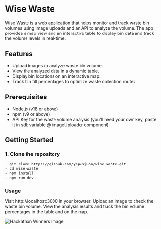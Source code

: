 # Wise Waste

Wise Waste is a web application that helps monitor and track waste bin volumes using image uploads and an API to analyze the volume. The app provides a map view and an interactive table to display bin data and track the volume levels in real-time.

## Features
- Upload images to analyze waste bin volume.
- View the analyzed data in a dynamic table.
- Display bin locations on an interactive map.
- Track bin fill percentages to optimize waste collection routes.

## Prerequisites
- Node.js (v18 or above)
- npm (v9 or above)
- API Key for the waste volume analysis (you'll need your own key, paste it in sdk variable @ imageUploader component)

## Getting Started

### 1. Clone the repository
```bash 
- git clone https://github.com/yepesjuan/wise-waste.git
- cd wise-waste
- npm install
- npm run dev
```

### Usage
Visit http://localhost:3000 in your browser.
Upload an image to check the waste bin volume.
View the analysis results and track the bin volume percentages in the table and on the map.

![Hackathon Winners Image](public/images/IMG_2976.PNG)